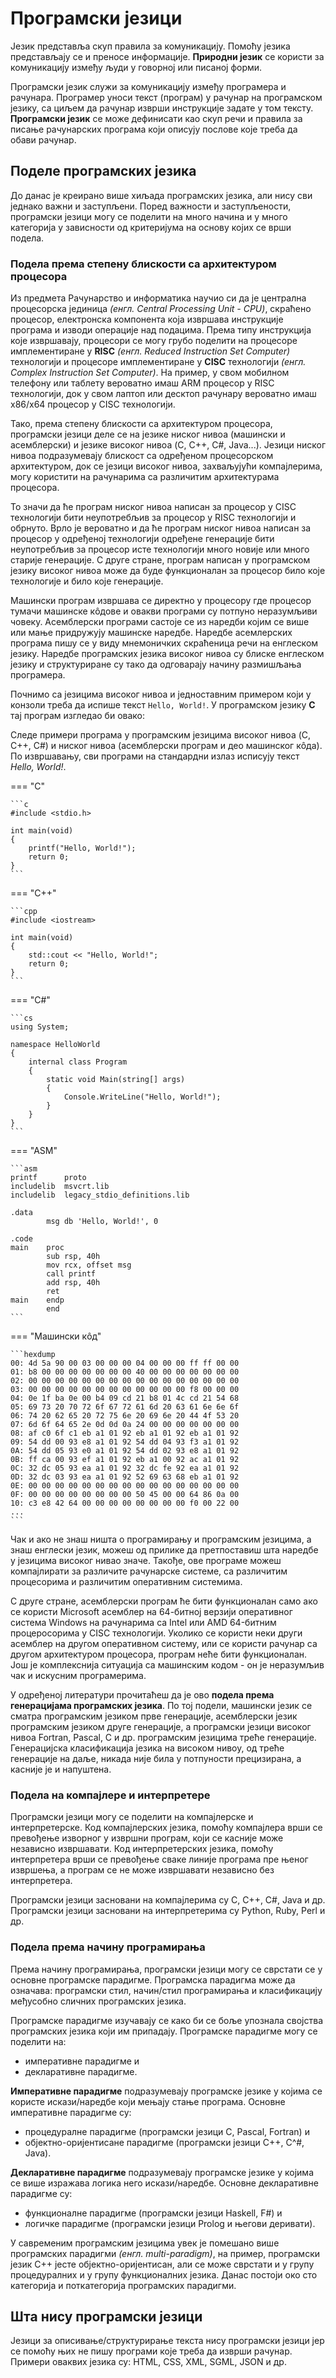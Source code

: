 # Програмски језици

Језик представља скуп правила за комуникацију. Помоћу језика представљају се и
преносе информације. **Природни језик** се користи за комуникацију између људи
у говорној или писаној форми.

Програмски језик служи за комуникацију између програмера и рачунара. Програмер
уноси текст (програм) у рачунар на програмском језику, са циљем да рачунар
изврши инструкције задате у том тексту. **Програмски језик** се може дефинисати
као скуп речи и правила за писање рачунарских програма који описују послове
које треба да обави рачунар.

## Поделе програмских језика

До данас је креирано више хиљада програмских језика, али нису сви једнако важни
и заступљени. Поред важности и заступљености, програмски језици могу се
поделити на много начина и у много категорија у зависности од критеријума на
основу којих се врши подела.

### Подела према степену блискости са архитектуром процесора

Из предмета Рачунарство и информатика научио си да је централна процесорска
јединица *(енгл. Central Processing Unit - CPU)*, скраћено процесор,
електронска компонента која извршава инструкције програма и изводи операције
над подацима. Према типу инструкција које извршавају, процесори се могу грубо
поделити на процесоре имплементиране у **RISC**
*(енгл. Reduced Instruction Set Computer)* технологији и процесоре
имплементиране у **CISC** технологији
*(енгл. Complex Instruction Set Computer)*. На пример, у свом мобилном телефону
или таблету вероватно имаш ARM процесор у RISC технологији, док у свом лаптоп
или десктоп рачунару вероватно имаш x86/x64 процесор у CISC технологији.

Тако, према степену блискости са архитектуром процесора, програмски језици деле
се на језике ниског нивоа (машински и асемблерски) и језике високог нивоа (C,
C++, C#, Java...). Језици ниског нивоа подразумевају блискост са одређеном
процесорском архитектуром, док се језици високог нивоа, захваљујући
компајлерима, могу користити на рачунарима са различитим архитектурама
процесора.

То значи да ће програм ниског нивоа написан за процесор у CISC технологији бити
неупотребљив за процесор у RISC технологији и обрнуто. Врло је вероватно и да
ће програм ниског нивоа написан за процесор у одређеној технологији одређене
генерације бити неупотребљив за процесор исте технологији много новије или
много старије генерације. С друге стране, програм написан у програмском језику
високог нивоа може да буде функционалан за процесор било које технологије и
било које генерације.

Машински програм извршава се директно у процесору где процесор тумачи машинске
кôдове и овакви програми су потпуно неразумљиви човеку. Асемблерски програми
састоје се из наредби којим се више или мање придружују машинске наредбе.
Наредбе асемлерских програма пишу се у виду мнемоничких скраћеница речи на
енглеском језику. Наредбе програмских језика високог нивоа су блиске енглеском
језику и структуриране су тако да одговарају начину размишљања програмера.

Почнимо са језицима високог нивоа и једноставним примером који у конзоли треба
да испише текст `Hello, World!`. У програмском језику **C** тај програм
изгледао би овако:

Следе примери програма у програмским језицима високог нивоа (C, C++, C#) и
ниског нивоа (асемблерски програм и део машинског кôда). По извршавању, сви
програми на стандардни излаз исписују текст *Hello, World!*.

=== "C"

    ```c
    #include <stdio.h>

    int main(void)
    {
        printf("Hello, World!");
        return 0;
    }
    ```

=== "C++"

    ```cpp
    #include <iostream>

    int main(void)
    {
        std::cout << "Hello, World!";
        return 0;
    }
    ```

=== "C#"

    ```cs
    using System;

    namespace HelloWorld
    {
        internal class Program
        {
            static void Main(string[] args)
            {
                Console.WriteLine("Hello, World!");
            }
        }
    }
    ```

=== "ASM"

    ```asm
    printf      proto
    includelib  msvcrt.lib
    includelib  legacy_stdio_definitions.lib

    .data
            msg db 'Hello, World!', 0

    .code
    main    proc
            sub rsp, 40h
            mov rcx, offset msg
            call printf
            add rsp, 40h
            ret
    main    endp
            end
    ```

=== "Mашински кôд"

    ```hexdump
    00: 4d 5a 90 00 03 00 00 00 04 00 00 00 ff ff 00 00
    01: b8 00 00 00 00 00 00 00 40 00 00 00 00 00 00 00
    02: 00 00 00 00 00 00 00 00 00 00 00 00 00 00 00 00
    03: 00 00 00 00 00 00 00 00 00 00 00 00 f8 00 00 00
    04: 0e 1f ba 0e 00 b4 09 cd 21 b8 01 4c cd 21 54 68
    05: 69 73 20 70 72 6f 67 72 61 6d 20 63 61 6e 6e 6f
    06: 74 20 62 65 20 72 75 6e 20 69 6e 20 44 4f 53 20
    07: 6d 6f 64 65 2e 0d 0d 0a 24 00 00 00 00 00 00 00
    08: af c0 6f c1 eb a1 01 92 eb a1 01 92 eb a1 01 92
    09: 54 dd 00 93 e8 a1 01 92 54 dd 04 93 f3 a1 01 92
    0A: 54 dd 05 93 e0 a1 01 92 54 dd 02 93 e8 a1 01 92
    0B: ff ca 00 93 ef a1 01 92 eb a1 00 92 ac a1 01 92
    0C: 32 dc 05 93 ea a1 01 92 32 dc fe 92 ea a1 01 92
    0D: 32 dc 03 93 ea a1 01 92 52 69 63 68 eb a1 01 92
    0E: 00 00 00 00 00 00 00 00 00 00 00 00 00 00 00 00
    0F: 00 00 00 00 00 00 00 00 50 45 00 00 64 86 0a 00
    10: c3 e8 42 64 00 00 00 00 00 00 00 00 f0 00 22 00
    ...
    ```

Чак и ако не знаш ништа о програмирању и програмским језицима, а знаш енглески
језик, можеш од прилике да претпоставиш шта наредбе у језицима високог нивао
значе. Такође, ове програме можеш компајлирати за различите рачунарске системе,
са различитим процесорима и различитим оперативним системима.

С друге стране, асемблерски програм ће бити функционалан само ако се користи
Microsoft асемблер на 64-битној верзији оперативног система Windows на
рачунарима са Intel или AMD 64-битним процеросорима у CISC технологији. Уколико
се користи неки други асемблер на другом оперативном систему, или се користи
рачунар са другом архитектуром процесора, програм неће бити функционалан.
Још је комплекснија ситуација са машинским кодом - он је неразумљив чак и
искусним програмерима.

У одређеној литератури прочитаћеш да је овo
**подела према генерацијама програмских језика**. По тој подели, машински језик
се сматра програмским језиком прве генерације, асемблерски језик програмским
језиком друге генерације, а програмски језици високог нивоа Fortran, Pascal, C
и др. програмским језицима треће генерације. Генерацијска класификација језика
на високом нивоу, од треће генерације на даље, никада није била у потпуности
прецизирана, а касније је и напуштена.

### Подела на компајлере и интерпретере

Програмски језици могу се поделити на компајлерске и интерпретерске. Код
компајлерских језика, помоћу компајлера врши се превођење изворног у извршни
програм, који се касније може независно извршавати. Код интерпретерских језика,
помоћу интерпретера врши се превођење сваке линије програма пре њеног извршења,
а програм се не може извршавати независно без интерпретера.

Програмски језици засновани на компајлерима су C, C++, C#, Java и др.
Програмски језици засновани на интерпретерима су Python, Ruby, Perl и др.

### Подела према начину програмирања

Према начину програмирања, програмски језици могу се сврстати се у основне
програмске парадигме. Програмска парадигма може да означава: програмски стил,
начин/стил програмирања и класификацију међусобно сличних програмских језика.

Програмске парадигме изучавају се како би се боље упознала својства програмских
језика који им припадају. Програмске парадигме могу се поделити на:

- императивне парадигме и
- декларативне парадигме.

**Императивне парадигме** подразумевају програмске језике у којима се користе
искази/наредбе који мењају стање програма. Основне императивне парадигме су:

- процедуралне парадигме (програмски језици C, Pascal, Fortran) и
- објектно-оријентисане парадигме (програмски језици C++, C^#, Java).

**Декларативне парадигме** подразумевају програмске језике у којима се више
изражава логика него искази/наредбе. Основне декларативне парадигме су:

- функционалне парадигме (програмски језици Haskell, F#) и
- логичке парадигме (програмски језици Prolog и његови деривати).

У савременим програмским језицима увек је помешано више програмских парадигми
*(енгл. multi-paradigm)*, на пример, програмски језик C++ јесте
објектно-оријентисан, али се може сврстати и у групу процедуралних и у групу
функционалних језика. Данас постоји око сто категорија и поткатегорија
програмских парадигми.

## Шта нису програмски језици

Језици за описивање/структурирање текста нису програмски језици јер се помоћу
њих не пишу програми које треба да изврши рачунар. Примери оваквих језика су:
HTML, CSS, XML, SGML, JSON и др.

